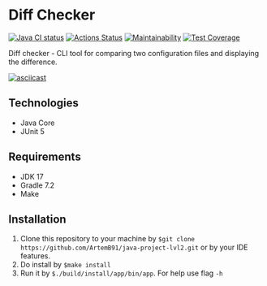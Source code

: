 # Diff Checker

[![Java CI status](https://github.com/ArtemB91/java-project-lvl2/actions/workflows/java-ci.yml/badge.svg)](https://github.com/ArtemB91/java-project-lvl2/actions)
[![Actions Status](https://github.com/ArtemB91/java-project-lvl2/workflows/hexlet-check/badge.svg)](https://github.com/ArtemB91/java-project-lvl2/actions)
[![Maintainability](https://api.codeclimate.com/v1/badges/f2147d842c56a354df99/maintainability)](https://codeclimate.com/github/ArtemB91/java-project-lvl2/maintainability)
[![Test Coverage](https://api.codeclimate.com/v1/badges/f2147d842c56a354df99/test_coverage)](https://codeclimate.com/github/ArtemB91/java-project-lvl2/test_coverage)

Diff checker - CLI tool for comparing two configuration files and displaying the difference.

[![asciicast](https://asciinema.org/a/5enSiMqInlGfdKsSqqveek2MA.svg)](https://asciinema.org/a/5enSiMqInlGfdKsSqqveek2MA)

## Technologies
* Java Core
* JUnit 5

## Requirements

* JDK 17
* Gradle 7.2
* Make

## Installation

1. Clone this repository to your machine by ```$git clone https://github.com/ArtemB91/java-project-lvl2.git``` or by your IDE features.
2. Do install by ```$make install```
3. Run it by ```$./build/install/app/bin/app```. For help use flag ```-h```